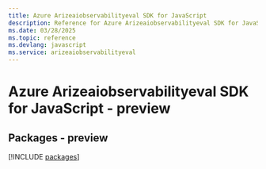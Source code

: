 ```yaml
---
title: Azure Arizeaiobservabilityeval SDK for JavaScript
description: Reference for Azure Arizeaiobservabilityeval SDK for JavaScript
ms.date: 03/28/2025
ms.topic: reference
ms.devlang: javascript
ms.service: arizeaiobservabilityeval
---
```

# Azure Arizeaiobservabilityeval SDK for JavaScript - preview
## Packages - preview
[!INCLUDE [packages](arizeaiobservabilityeval-index.md)]